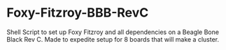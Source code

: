 # Foxy-Fitzroy-BBB-RevC
Shell Script to set up Foxy Fitzroy and all dependencies on a Beagle Bone Black Rev C. Made to expedite setup for 8 boards that will make a cluster.
